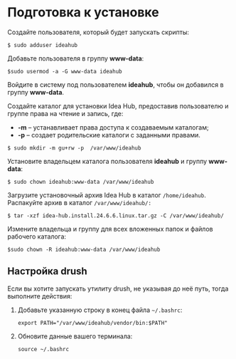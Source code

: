 # Подготовка к установке 

Создайте пользователя, который будет запускать скрипты:
```
$ sudo adduser ideahub
```

Добавьте пользователя в группу **www-data**:
```
$sudo usermod -a -G www-data ideahub
```

Войдите в систему под пользователем **ideahub**, чтобы он добавился в группу **www-data**.

Создайте каталог для установки Idea Hub, предоставив пользователю и группе права на чтение и запись, где: 
* **-m** – устанавливает права доступа к создаваемым каталогам;
* **-p** – создает родительские каталоги с заданными правами.

```
$ sudo mkdir -m gu+rw -p  /var/www/ideahub
```

Установите владельцем каталога пользователя **ideahub** и группу **www-data**:
```
$ sudo chown ideahub:www-data /var/www/ideahub
```

Загрузите установочный архив Idea Hub в каталог `/home/ideahub`. Распакуйте архив в каталог `/var/www/ideahub/:`
```
$ tar -xzf idea-hub.install.24.6.6.linux.tar.gz -C /var/www/ideahub/
```

Измените владельца и группу для всех вложенных папок и файлов рабочего каталога:
```
$sudo chown -R ideahub:www-data /var/www/ideahub
```

## Настройка drush

Если вы хотите запускать утилиту drush, не указывая до неё путь, тогда выполните действия:

1. Добавьте указанную строку в конец файла `~/.bashrc`:

   ```shell
   export PATH="/var/www/ideahub/vendor/bin:$PATH"
   ```
2. Обновите данные вашего терминала:
   ```shell
   source ~/.bashrc
   ```
